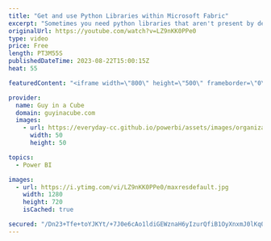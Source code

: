 ```yaml
---
title: "Get and use Python Libraries within Microsoft Fabric"
excerpt: "Sometimes you need python libraries that aren't present by default in Microsoft Fabric. Patrick walks you through how to manage your python libraries, so they are available when you need them.  Manage Python libraries in Microsoft Fabric https://learn.microsoft.com/fabric/data-science/python-guide/python-library-management"
originalUrl: https://youtube.com/watch?v=LZ9nKK0PPe0
type: video
price: Free
length: PT3M55S
publishedDateTime: 2023-08-22T15:00:15Z
heat: 55

featuredContent: "<iframe width=\"800\" height=\"500\" frameborder=\"0\" src=\"https://www.youtube.com/embed/LZ9nKK0PPe0\" allow=\"accelerometer; autoplay; encrypted-media; gyroscope; picture-in-picture\" allowfullscreen></iframe>"

provider:
  name: Guy in a Cube
  domain: guyinacube.com
  images:
    - url: https://everyday-cc.github.io/powerbi/assets/images/organizations/guyinacube.com-50x50.jpg
      width: 50
      height: 50

topics:
  - Power BI

images:
  - url: https://i.ytimg.com/vi/LZ9nKK0PPe0/maxresdefault.jpg
    width: 1280
    height: 720
    isCached: true

secured: "/Dn23+Tfe+toYJKYt/+7J0e6cAo1ldiGEWznaH6yIzurQfiB1OyXnxmJ0lKqQ6/GP1kpby07WqYio42X3G6Pgb68Nua9deLqArfLL8YRz2ok3/TdLdK2futJuHuPqc9hDd7tENoiBVAwIZ3lsafZPksieKVAZcPJY3wjZlwVr+Zk0y6/w6f0baiok8hvhAIADDYwGV/8d4od2roGRdmRCX5BO9xkcqUHJ31kJj2nPp1E9M2mH6IIh+x3nute9LomTtD8C5CZ7mIBlkZ/LJ2RsqKpgEvsKHPGMAzNbQ9I1Bkf4o5EDlbLL2zQPfA6QIJ0TsxdZ/lNAdVNOJANDAOn9a5RU4fmfN2mwfwQdIczKdDPwKphcdvpUXbUWxnWcNVOk8qOQL1VVybRpjduDTZCrJ0qIQVLrXaiS8jI2Xu9sAU=;wpl1UPjmj4bHAAA3FXIFpw=="
---
```


